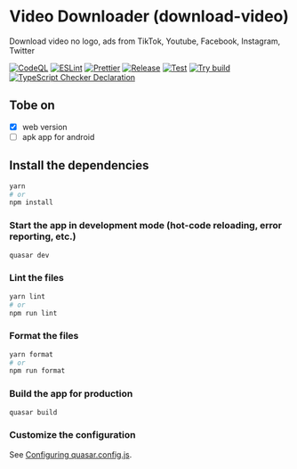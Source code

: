 # Video Downloader (download-video)

Download video no logo, ads from TikTok, Youtube, Facebook, Instagram, Twitter

[![CodeQL](https://github.com/tachibana-shin/download-video/actions/workflows/codeql.yml/badge.svg)](https://github.com/tachibana-shin/download-video/actions/workflows/codeql.yml)
[![ESLint](https://github.com/tachibana-shin/download-video/actions/workflows/eslint.yml/badge.svg)](https://github.com/tachibana-shin/download-video/actions/workflows/eslint.yml)
[![Prettier](https://github.com/tachibana-shin/download-video/actions/workflows/pretter.yml/badge.svg)](https://github.com/tachibana-shin/download-video/actions/workflows/pretter.yml)
[![Release](https://github.com/tachibana-shin/download-video/actions/workflows/release.yml/badge.svg)](https://github.com/tachibana-shin/download-video/actions/workflows/release.yml)
[![Test](https://github.com/tachibana-shin/download-video/actions/workflows/test.yml/badge.svg)](https://github.com/tachibana-shin/download-video/actions/workflows/test.yml)
[![Try build](https://github.com/tachibana-shin/download-video/actions/workflows/try-build.yml/badge.svg)](https://github.com/tachibana-shin/download-video/actions/workflows/try-build.yml)
[![TypeScript Checker Declaration](https://github.com/tachibana-shin/download-video/actions/workflows/typing.yml/badge.svg)](https://github.com/tachibana-shin/download-video/actions/workflows/typing.yml)


## Tobe on
- [x] web version
- [ ] apk app for android

## Install the dependencies

```bash
yarn
# or
npm install
```

### Start the app in development mode (hot-code reloading, error reporting, etc.)

```bash
quasar dev
```

### Lint the files

```bash
yarn lint
# or
npm run lint
```

### Format the files

```bash
yarn format
# or
npm run format
```

### Build the app for production

```bash
quasar build
```

### Customize the configuration

See [Configuring quasar.config.js](https://v2.quasar.dev/quasar-cli-vite/quasar-config-js).
